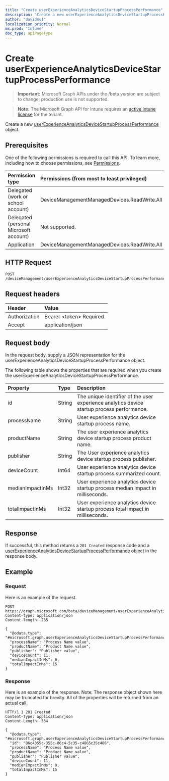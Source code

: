 ```yaml
---
title: "Create userExperienceAnalyticsDeviceStartupProcessPerformance"
description: "Create a new userExperienceAnalyticsDeviceStartupProcessPerformance object."
author: "davidmu1"
localization_priority: Normal
ms.prod: "Intune"
doc_type: apiPageType
---
```


# Create userExperienceAnalyticsDeviceStartupProcessPerformance

> **Important:** Microsoft Graph APIs under the /beta version are subject to change; production use is not supported.

> **Note:** The Microsoft Graph API for Intune requires an [active Intune license](https://go.microsoft.com/fwlink/?linkid=839381) for the tenant.

Create a new [userExperienceAnalyticsDeviceStartupProcessPerformance](../resources/intune-devices-userexperienceanalyticsdevicestartupprocessperformance.md) object.

## Prerequisites
One of the following permissions is required to call this API. To learn more, including how to choose permissions, see [Permissions](/graph/permissions-reference).

|Permission type|Permissions (from most to least privileged)|
|:---|:---|
|Delegated (work or school account)|DeviceManagementManagedDevices.ReadWrite.All|
|Delegated (personal Microsoft account)|Not supported.|
|Application|DeviceManagementManagedDevices.ReadWrite.All|

## HTTP Request
<!-- {
  "blockType": "ignored"
}
-->
``` http
POST /deviceManagement/userExperienceAnalyticsDeviceStartupProcessPerformance
```

## Request headers
|Header|Value|
|:---|:---|
|Authorization|Bearer &lt;token&gt; Required.|
|Accept|application/json|

## Request body
In the request body, supply a JSON representation for the userExperienceAnalyticsDeviceStartupProcessPerformance object.

The following table shows the properties that are required when you create the userExperienceAnalyticsDeviceStartupProcessPerformance.

|Property|Type|Description|
|:---|:---|:---|
|id|String|The unique identifier of the user experience analytics device startup process performance.|
|processName|String|User experience analytics device startup process name.|
|productName|String|The user experience analytics device startup process product name.|
|publisher|String|The User experience analytics device startup process publisher.|
|deviceCount|Int64|User experience analytics device startup process summarized count.|
|medianImpactInMs|Int32|User experience analytics device startup process median impact in milliseconds.|
|totalImpactInMs|Int32|User experience analytics device startup process total impact in milliseconds.|



## Response
If successful, this method returns a `201 Created` response code and a [userExperienceAnalyticsDeviceStartupProcessPerformance](../resources/intune-devices-userexperienceanalyticsdevicestartupprocessperformance.md) object in the response body.

## Example

### Request
Here is an example of the request.
``` http
POST https://graph.microsoft.com/beta/deviceManagement/userExperienceAnalyticsDeviceStartupProcessPerformance
Content-type: application/json
Content-length: 285

{
  "@odata.type": "#microsoft.graph.userExperienceAnalyticsDeviceStartupProcessPerformance",
  "processName": "Process Name value",
  "productName": "Product Name value",
  "publisher": "Publisher value",
  "deviceCount": 11,
  "medianImpactInMs": 0,
  "totalImpactInMs": 15
}
```

### Response
Here is an example of the response. Note: The response object shown here may be truncated for brevity. All of the properties will be returned from an actual call.
``` http
HTTP/1.1 201 Created
Content-Type: application/json
Content-Length: 334

{
  "@odata.type": "#microsoft.graph.userExperienceAnalyticsDeviceStartupProcessPerformance",
  "id": "86c4355c-355c-86c4-5c35-c4865c35c486",
  "processName": "Process Name value",
  "productName": "Product Name value",
  "publisher": "Publisher value",
  "deviceCount": 11,
  "medianImpactInMs": 0,
  "totalImpactInMs": 15
}
```



